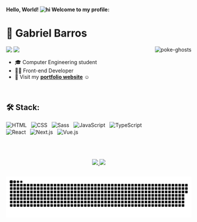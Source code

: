 #### Hello, World! <img alt="hi" height="20" src="https://raw.githubusercontent.com/kaueMarques/kaueMarques/master/hi.gif"> Welcome to my profile:

# 👻 Gabriel Barros 
  
  <img align="right" alt="poke-ghosts" height="250" src="https://c.tenor.com/0c728qn5y6cAAAAi/gengar-pokemon.gif">
  
  <a href = "mailto:gc.barros81@gmail.com"><img height="25" src="https://img.shields.io/badge/Gmail-d64fb6?style=for-the-badge&logo=gmail&logoColor=white" target="_blank"></a>
  <a href="https://www.linkedin.com/in/gabrielcbarros/" target="_blank"><img height="25" src="https://img.shields.io/badge/-LinkedIn-8c4cdb?style=for-the-badge&logo=linkedin&logoColor=white" target="_blank"></a>
  
* 🎓 Computer Engineering student
* 👨‍💻 Front-end Developer
* 💜 Visit my <a href="https://www.barrosdev.com.br/" target="_blank"><b>portfolio website</b></a> ☺

<br>

## 🛠️ Stack:
<div style="display: inline_block">

  <img align="center" alt="HTML" title="HTML" width="30" src="https://cdn.jsdelivr.net/gh/devicons/devicon/icons/html5/html5-original.svg">&nbsp;&nbsp;
  <img align="center" alt="CSS" title="CSS" width="30" src="https://cdn.jsdelivr.net/gh/devicons/devicon/icons/css3/css3-original.svg">&nbsp;&nbsp;
  <img align="center" alt="Sass" title="Sass" width="30" src="https://cdn.jsdelivr.net/gh/devicons/devicon/icons/sass/sass-original.svg">&nbsp;&nbsp;
  <img align="center" alt="JavaScript" title="JavaScript" width="30" src="https://cdn.jsdelivr.net/gh/devicons/devicon/icons/javascript/javascript-original.svg">&nbsp;&nbsp;
  <img align="center" alt="TypeScript" title="TypeScript" width="30" src="https://cdn.jsdelivr.net/gh/devicons/devicon/icons/typescript/typescript-original.svg">&nbsp;&nbsp;
  <img align="center" alt="React" title="React.js" width="30" src="https://cdn.jsdelivr.net/gh/devicons/devicon/icons/react/react-original.svg">&nbsp;&nbsp;
  <img align="center" alt="Next.js" title="Next.js" width="30" src="https://cdn.jsdelivr.net/gh/devicons/devicon/icons/nextjs/nextjs-original.svg">&nbsp;&nbsp;
  <img align="center" alt="Vue.js" title="Vue.js" width="30" src="https://cdn.jsdelivr.net/gh/devicons/devicon/icons/vuejs/vuejs-original.svg">&nbsp;&nbsp;

</div><br><br>

<br>

<div align="center">
  <a href="https://github.com/gc-barros">
  <img height="160em" src="https://github-readme-stats.vercel.app/api?username=gc-barros&show_icons=true&theme=jolly&include_all_commits=true&count_private=true"/>
  <img height="160em" src="https://github-readme-stats.vercel.app/api/top-langs/?username=gc-barros&layout=compact&langs_count=7&theme=jolly"/>
</div>
  
##
  
<div align="center">
 
  ![Snake animation](https://github.com/gc-barros/gc-barros/blob/output/github-contribution-grid-snake.svg)
 
</div>
